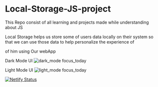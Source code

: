 # Local-Storage-JS-project
This Repo consist of all learning and projects made while understanding about JS 

Local Storage helps us store some of users data locally on their system so that we can use those data to help personalize  the experience of 

of him using Our webApp

Dark Mode UI 
![dark_mode focus_today](https://user-images.githubusercontent.com/113116498/226402304-fe05dbbb-7829-467d-a2ba-90dd4920ed35.PNG)



Light Mode UI
![light_mode focus_today](https://user-images.githubusercontent.com/113116498/226402920-5bd794b8-574e-4113-9540-3eb4b4918fe9.PNG)



[![Netlify Status](https://api.netlify.com/api/v1/badges/dbaf230b-5992-4763-9043-1b7463bf3364/deploy-status)](https://app.netlify.com/sites/focus-today12/deploys)

